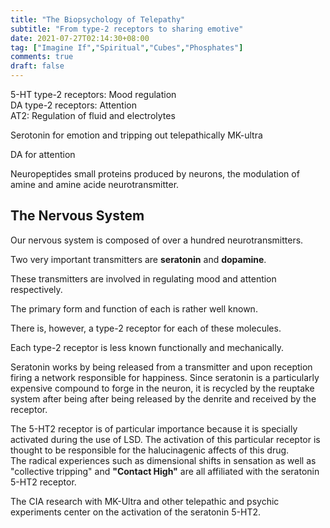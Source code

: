 ```yaml
---
title: "The Biopsychology of Telepathy"
subtitle: "From type-2 receptors to sharing emotive"
date: 2021-07-27T02:14:30+08:00
tag: ["Imagine If","Spiritual","Cubes","Phosphates"]
comments: true
draft: false
---
```


5-HT type-2 receptors: Mood regulation  
DA type-2 receptors: Attention  
AT2: Regulation of fluid and electrolytes

Serotonin for emotion and tripping out telepathically
MK-ultra  

DA for attention  

Neuropeptides small proteins produced by neurons, the modulation of amine and amine acide neurotransmitter.  

## The Nervous System  

Our nervous system is composed of over a hundred neurotransmitters.  

Two very important transmitters are **seratonin** and **dopamine**.  

These transmitters are involved in regulating mood and attention respectively.  

The primary form and function of each is rather well known.  

There is, however, a type-2 receptor for each of these molecules.  

Each type-2 receptor is less known functionally and mechanically.  

Seratonin works by being released from a transmitter and upon reception firing a network responsible for happiness. Since seratonin is a particularly expensive compound to forge in the neuron, it is recycled by the reuptake system after being after being released by the denrite and received by the receptor.  

The 5-HT2 receptor is of particular importance because it is specially activated during the use of LSD. The activation of this particular receptor is thought to be responsible for the halucinagenic affects of this drug.  
The radical experiences such as dimensional shifts in sensation as well as "collective tripping" and **"Contact High"** are all affiliated with the seratonin 5-HT2 receptor.  

The CIA research with MK-Ultra and other telepathic and psychic experiments center on the activation of the seratonin 5-HT2.